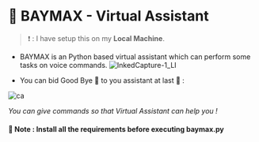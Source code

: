 # 🤖 BAYMAX - Virtual Assistant

> ❗ : I have setup this on my **Local Machine**.

* BAYMAX is an Python based virtual assistant which can perform some tasks on voice commands.
![InkedCapture-1_LI](https://user-images.githubusercontent.com/38787963/147392156-c9d044e1-7ab7-41d2-baca-0258fedc32e9.jpg)

* You can bid Good Bye 👋 to you assistant at last 🙂 :

![ca](https://user-images.githubusercontent.com/38787963/147392494-cb5abd54-1548-48cb-b299-04a0c378cda3.PNG)

*You can give commands so that Virtual Assistant can help you !*

#### 📝 Note : Install all the requirements before executing **baymax.py**

